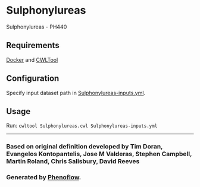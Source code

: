 # Sulphonylureas

Sulphonylureas - PH440

## Requirements

[Docker](https://docs.docker.com/install/) and [CWLTool](https://github.com/common-workflow-language/cwltool#install)

## Configuration

Specify input dataset path in [Sulphonylureas-inputs.yml](Sulphonylureas-inputs.yml).

## Usage

Run: `cwltool Sulphonylureas.cwl Sulphonylureas-inputs.yml`

***

### Based on original definition developed by Tim Doran, Evangelos Kontopantelis, Jose M Valderas, Stephen Campbell, Martin Roland, Chris Salisbury, David Reeves
### Generated by [Phenoflow](https://kclhi.org/phenoflow).
